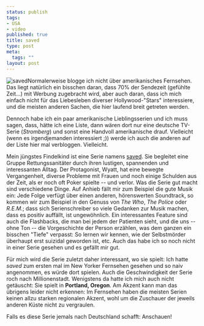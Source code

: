 ```yaml
--- 
status: publish
tags: 
- USA
- video
published: true
title: saved
type: post
meta: 
  tags: ""
layout: post
---
```

<img id="image670" src="http://fredericiana.de/uploads/2006/09/saved.jpg" alt="saved" class="alignright" />Normalerweise blogge ich nicht über amerikanisches Fernsehen. Das liegt natürlich ein bisschen daran, dass 70% der Sendezeit (gefühlte Zeit...) mit Werbung zugebracht wird, aber auch daran, dass ich mich einfach nicht für das Liebesleben diverser Hollywood-"Stars" interessiere, und die meisten anderen Sachen, die hier laufend breit getreten werden.

Dennoch habe ich ein paar amerikanische Lieblingsserien und ich muss sagen, dass, hätte ich eine Liste, dann wären dort nur eine deutsche TV-Serie (<em>Stromberg</em>) und sonst eine Handvoll amerikanische drauf. Vielleicht (wenn es irgendjemanden interessiert ;)) werde ich auch die anderen auf der Liste hier mal verbloggen. Vielleicht.

Mein jüngstes Findelkind ist eine Serie namens <a href="http://en.wikipedia.org/wiki/Saved_(TV_series)">saved</a>. Sie begleitet eine Gruppe Rettungssanitäter durch ihren lustigen, spannenden und interessanten Alltag. Der Protagonist, Wyatt, hat eine bewegte Vergangenheit, diverse Probleme mit Frauen und noch einige Schulden aus der Zeit, als er noch oft Poker spielte -- und verlor.
Was die Serie gut macht sind verschiedene Dinge. Auf Anhieb fällt mir zum Beispiel die gute Musik ein: Jede Folge verfügt über einen anderen, hörenswerten Soundtrack, so kommen wir zum Beispiel in den Genuss von <em>The Who</em>, <em>The Police</em> oder <em>R.E.M.</em>; dass sich Serienschreiber so viele Gedanken zur Musik machen, dass es positiv auffällt, ist ungewöhnlich.
Ein interessantes Feature sind auch die Flashbacks, die man bei jedem der Patienten sieht, und die uns -- ohne Ton -- die Vorgeschichte der Person erzählen, was dem ganzen ein bisschen "Tiefe" verpasst: So lernen wir kennen, wie der Selbstmörder überhaupt erst suizidal geworden ist, etc. Auch das habe ich so noch nicht in einer Serie gesehen und es gefällt mir gut.

Für mich wird die Serie zuletzt daher interessant, wo sie spielt: Ich hatte <em>saved</em> zum ersten mal im New Yorker Fernsehen gesehen und so naiv angenommen, es würde dort spielen. Auch die Geschwindigkeit der Serie roch nach Millionenstadt. Wenigstens da hatte ich mich auch nicht getäuscht: Sie spielt in <strong>Portland, Oregon</strong>. Am Akzent kann man das übrigens leider nicht erkennen: Im Fernsehen haben die meisten Serien keinen allzu starken regionalen Akzent, wohl um die Zuschauer der jeweils anderen Küste nicht zu vergraulen.

Falls es diese Serie jemals nach Deutschland schafft: Anschauen!

